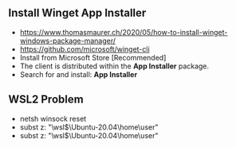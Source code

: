 ## Install Winget App Installer
- https://www.thomasmaurer.ch/2020/05/how-to-install-winget-windows-package-manager/
- https://github.com/microsoft/winget-cli
- Install from Microsoft Store [Recommended]
- The client is distributed within the **App Installer** package.
- Search for and install: **App Installer**


## WSL2 Problem
- netsh winsock reset
- subst z: "\\wsl$\Ubuntu-20.04\\home\user"
- subst z: "\\wsl$\Ubuntu-20.04\home\user"
